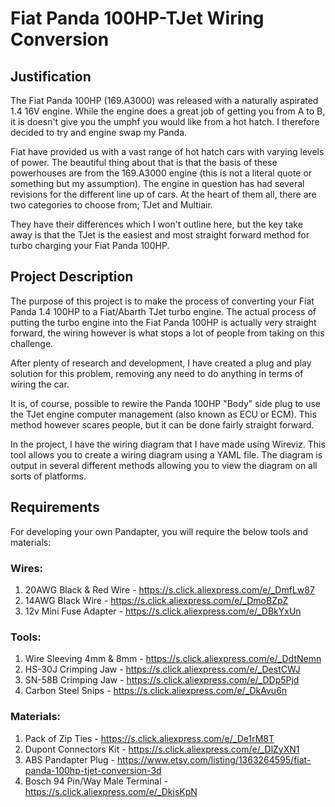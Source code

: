 # Fiat Panda 100HP-TJet Wiring Conversion
## Justification
The Fiat Panda 100HP (169.A3000) was released with a naturally aspirated 1.4 16V engine. While the engine does a great job of getting you from A to B, it is doesn't give you the umphf you would like from a hot hatch. I therefore decided to try and engine swap my Panda. 

Fiat have provided us with a vast range of hot hatch cars with varying levels of power. The beautiful thing about that is that the basis of these powerhouses are from the 169.A3000 engine (this is not a literal quote or something but my assumption). The engine in question has had several revisions for the different line up of cars. At the heart of them all, there are two categories to choose from; TJet and Multiair. 

They have their differences which I won't outline here, but the key take away is that the TJet is the easiest and most straight forward method for turbo charging your Fiat Panda 100HP. 


## Project Description
The purpose of this project is to make the process of converting your Fiat Panda 1.4 100HP to a Fiat/Abarth TJet turbo engine. The actual process of putting the turbo engine into the Fiat Panda 100HP is actually very straight forward, the wiring however is what stops a lot of people from taking on this challenge. 

After plenty of research and development, I have created a plug and play solution for this problem, removing any need to do anything in terms of wiring the car. 

It is, of course, possible to rewire the Panda 100HP "Body" side plug to use the TJet engine computer management (also known as ECU or ECM). This method however scares people, but it can be done fairly straight forward. 

In the project, I have the wiring diagram that I have made using Wireviz. This tool allows you to create a wiring diagram using a YAML file. The diagram is output in several different methods allowing you to view the diagram on all sorts of platforms. 

## Requirements
For developing your own Pandapter, you will require the below tools and materials:

### Wires:
1. 20AWG Black & Red Wire - https://s.click.aliexpress.com/e/_DmfLw87
2. 14AWG Black Wire - https://s.click.aliexpress.com/e/_DmoBZpZ
3. 12v Mini Fuse Adapter - https://s.click.aliexpress.com/e/_DBkYxUn

### Tools:
1. Wire Sleeving 4mm & 8mm - https://s.click.aliexpress.com/e/_DdtNemn 
2. HS-30J Crimping Jaw - https://s.click.aliexpress.com/e/_DestCWJ
3. SN-58B Crimping Jaw - https://s.click.aliexpress.com/e/_DDp5Pjd
4. Carbon Steel Snips - https://s.click.aliexpress.com/e/_DkAvu6n

### Materials:
1. Pack of Zip Ties - https://s.click.aliexpress.com/e/_De1rM8T
2. Dupont Connectors Kit - https://s.click.aliexpress.com/e/_DlZyXN1
3. ABS Pandapter Plug - https://www.etsy.com/listing/1363264595/fiat-panda-100hp-tjet-conversion-3d
4. Bosch 94 Pin/Way Male Terminal - https://s.click.aliexpress.com/e/_DkjsKpN


